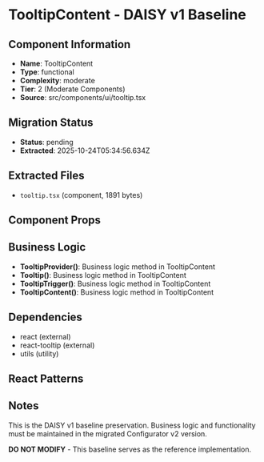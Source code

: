 # TooltipContent - DAISY v1 Baseline

## Component Information

- **Name**: TooltipContent
- **Type**: functional
- **Complexity**: moderate
- **Tier**: 2 (Moderate Components)
- **Source**: src/components/ui/tooltip.tsx

## Migration Status

- **Status**: pending
- **Extracted**: 2025-10-24T05:34:56.634Z

## Extracted Files

- `tooltip.tsx` (component, 1891 bytes)

## Component Props



## Business Logic

- **TooltipProvider()**: Business logic method in TooltipContent
- **Tooltip()**: Business logic method in TooltipContent
- **TooltipTrigger()**: Business logic method in TooltipContent
- **TooltipContent()**: Business logic method in TooltipContent

## Dependencies

- react (external)
- react-tooltip (external)
- utils (utility)

## React Patterns



## Notes

This is the DAISY v1 baseline preservation. Business logic and functionality
must be maintained in the migrated Configurator v2 version.

**DO NOT MODIFY** - This baseline serves as the reference implementation.
